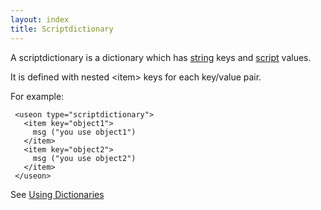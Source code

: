 ```yaml
---
layout: index
title: Scriptdictionary
---
```


A scriptdictionary is a dictionary which has [string](string.html) keys and [script](script.html) values.

It is defined with nested \<item\> keys for each key/value pair.

For example:

     <useon type="scriptdictionary">
       <item key="object1">
         msg ("you use object1")
       </item>
       <item key="object2">
         msg ("you use object2")
       </item>
     </useon>

See [Using Dictionaries](../using_dictionaries.html)
